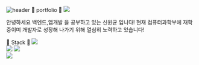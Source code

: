![header](https://capsule-render.vercel.app/api?type=cylinder&color=auto&height=300&section=header&text=Hello!%20안녕하세요!&fontSize=90)
:page_with_curl: portfolio :page_with_curl:
<a href="https://sok5188.github.io/"><img src="https://img.shields.io/badge/Github_page-gray?style=for-the-badge&logo=githubpages&logoColor=#222222"></a>

안녕하세요
백엔드,앱개발 을 공부하고 있는 신원균 입니다!
현재 컴퓨터과학부에 재학 중이며 개발자로 성장해 나가기 위해 열심히 노력하고 있습니다! 

:punch: Stack :punch:
<img src="https://img.shields.io/badge/Node.js-br?style=for-the-badge&logo=node.js&logoColor=#339933">    
<img src="https://img.shields.io/badge/Kotlin-blue?style=for-the-badge&logo=kotlin&logoColor=#7F52FF">
<img src="https://img.shields.io/badge/C-br?style=for-the-badge&logo=C&logoColor=#A8B9CC">  
<img src="https://img.shields.io/badge/C++-#00599C?style=for-the-badge&logo=C++&logoColor=#00599C">   





